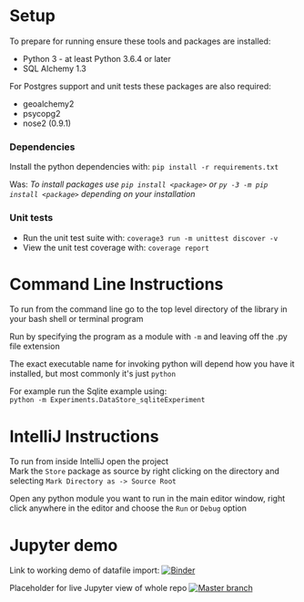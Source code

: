 # Setup

To prepare for running ensure these tools and packages are installed:
* Python 3 - at least Python 3.6.4 or later
* SQL Alchemy 1.3

For Postgres support and unit tests these packages are also required:
* geoalchemy2
* psycopg2
* nose2 (0.9.1)

### Dependencies

Install the python dependencies with: `pip install -r requirements.txt`

Was: _To install packages use `pip install <package>` or `py -3 -m pip install <package>` depending on your installation_

### Unit tests

* Run the unit test suite with:  `coverage3 run -m unittest discover -v`
* View the unit test coverage with: `coverage report`

# Command Line Instructions

To run from the command line go to the top level directory of the library in your bash shell or terminal program

Run by specifying the program as a module with `-m` and leaving off the .py file extension

The exact executable name for invoking python will depend how you have it installed, but most commonly it's just `python`
  
For example run the Sqlite example using:  
```python -m Experiments.DataStore_sqliteExperiment```

# IntelliJ Instructions

To run from inside IntelliJ open the project  
Mark the `Store` package as source by right clicking on the directory and selecting `Mark Directory as -> Source Root`

Open any python module you want to run in the main editor window, right click anywhere in the editor and choose the `Run` or `Debug` option

# Jupyter demo

Link to working demo of datafile import: [![Binder](https://mybinder.org/badge_logo.svg)](https://mybinder.org/v2/gh/debrief/python-import-library/master?filepath=jupyter%2FDataStore_sqliteExperiment.ipynb)

Placeholder for live Jupyter view of whole repo
[![Master branch](https://mybinder.org/badge_logo.svg)](https://mybinder.org/v2/gh/debrief/python-import-library/master)
